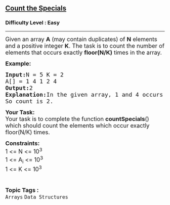 <h2><a href="https://practice.geeksforgeeks.org/problems/count-the-specials/1?page=2&difficulty[]=0&sortBy=difficulty">Count the Specials</a></h2><h3>Difficulty Level : Easy</h3><hr><div class="problems_problem_content__Xm_eO"><p><span style="font-size:18px">Given an array <strong>A</strong> (may contain duplicates) of <strong>N</strong> elements and a positive integer <strong>K</strong>. The task is to count the number of elements that occurs exactly <strong>floor(N/K)</strong> times in the array.</span></p>

<p><span style="font-size:18px"><strong>Example:</strong></span></p>

<pre><span style="font-size:18px"><strong>Input:</strong>N = 5 K = 2 
A[] = 1 4 1 2 4
<strong>Output:</strong>2
<strong>Explanation:</strong>In the given array, 1 and 4 occurs floor(5/2) = 2 times.
So count is 2.</span></pre>

<p><span style="font-size:18px"><strong>Your Task:</strong><br>
Your task is to complete the function <strong>countSpecials</strong>() which should count the elements which occur exactly floor(N/K) times.</span></p>

<p><span style="font-size:18px"><strong>Constraints:</strong><br>
1 &lt;= N &lt;= 10<sup>3</sup><br>
1 &lt;= A<sub>i</sub> &lt;= 10<sup>3</sup><br>
1 &lt;= K &lt;= 10<sup>3</sup></span></p>
</div><br><p><span style=font-size:18px><strong>Topic Tags : </strong><br><code>Arrays</code>&nbsp;<code>Data Structures</code>&nbsp;